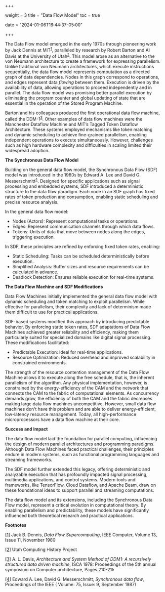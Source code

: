 +++

weight = 3
title = "Data Flow Model"
toc = true

date = "2024-01-06T16:44:37-05:00"

+++

The Data Flow model emerged in the early 1970s through pioneering work by Jack Dennis at MIT<sup>[1](#dennis)</sup>, 
paralleled by research by Robert Barton and Al Davis at the University of Utah<sup>[2](#barton)</sup>. 
This model arose as an alternative to the von Neumann architecture to create a framework for expressing parallelism.
Unlike traditional von Neumann architectures, which execute instructions sequentially, the data flow model 
represents computation as a directed graph of data dependencies. Nodes in this graph correspond to operations, 
and edges represent data _flowing_ between them. Execution is driven by the availability of data, 
allowing operations to proceed independently and in parallel. The data flow model was promising better 
parallel execution by eliminating the program counter and global updating of state that are essential
in the operation of the Stored Program Machine. 

Barton and his colleagues produced the first operational data flow machine, called the DDM-1<sup>[3](#davis)</sup>.
Other examples of data flow machines were the Manchester Dataflow Machine and MIT’s Tagged Token Dataflow Architecture. 
These systems employed mechanisms like token matching and dynamic scheduling to achieve fine-grained parallelism, 
enabling independent operations to execute simultaneously. However, challenges such as high hardware complexity 
and difficulties in scaling limited their widespread adoption.

**The Synchronous Data Flow Model**

Building on the general data flow model, the Synchronous Data Flow (SDF) model was introduced in the 1980s 
by Edward A. Lee and David G. Messerschmitt<sup>[4](#lee)</sup>. Designed for specific applications such as 
signal processing and embedded systems, SDF introduced a deterministic structure to the data flow paradigm. 
Each node in an SDF graph has fixed rates of token production and consumption, enabling static scheduling 
and precise resource analysis.

In the general data flow model:

 * Nodes (Actors): Represent computational tasks or operations.
 * Edges: Represent communication channels through which data flows.
 * Tokens: Units of data that move between nodes along the edges, triggering execution.

In SDF, these principles are refined by enforcing fixed token rates, enabling:

 * Static Scheduling: Tasks can be scheduled deterministically before execution.
 * Simplified Analysis: Buffer sizes and resource requirements can be calculated in advance.
 * Deadlock Detection: Ensures reliable execution for real-time systems.

**The Data Flow Machine and SDF Modifications**

Data Flow Machines initially implemented the general data flow model with dynamic scheduling and 
token matching to exploit parallelism. While effective for parallelism, their complexity and lack 
of determinism made them difficult to use for practical applications.

SDF-based systems modified this approach by introducing predictable behavior. By enforcing static 
token rates, SDF adaptations of Data Flow Machines achieved greater reliability and efficiency, 
making them particularly suited for specialized domains like digital signal processing. 
These modifications facilitated:
 * Predictable Execution: Ideal for real-time applications.
 * Resource Optimization: Reduced overhead and improved scalability in constrained environments.

The strength of the resource contention management of the Data Flow Machine
allows it to execute along the free schedule, that is, the inherent parallelism of the algorithm. 
Any physical implementation, however, is constrained by the energy-efficiency of the CAM 
and the network that connects the CAM to the fabric of computational elements. 
As concurrency demands grow, the efficiency of both the CAM and the fabric
decreases making large data flow machines uncompetitive. However, small data
flow machines don't have this problem and are able to deliver energy-efficient, 
low-latency resource management. Today, all high-performance microprocessors 
have a data flow machine at their core. 

**Success and Impact**

The data flow model laid the foundation for parallel computing, influencing the design of 
modern parallel architectures and programming paradigms. 
Although Data Flow Machines faced practical challenges, their principles endure in modern systems, 
such as functional programming languages and streaming frameworks.

The SDF model further extended this legacy, offering deterministic and analyzable execution 
that has profoundly impacted signal processing, multimedia applications, and control systems. 
Modern tools and frameworks, like TensorFlow, Cloud Dataflow, and Apache Beam, draw on these 
foundational ideas to support parallel and streaming computations.

The data flow model and its extensions, including the Synchronous Data Flow model, 
represent a critical evolution in computational theory. By enabling parallelism and predictability, 
these models have significantly influenced both theoretical research and practical applications.



 



**Footnotes**

<a href=https://ieeexplore.ieee.org/document/1653418>[1]</a>  Jack B. Dennis, _Data Flow Supercomputing_, IEEE Computer, Volume 13, Issue 11, November 1980

<a href=https://www.sci.utah.edu/~nathang/utah-history/utah-history-computing.pdf>[2]</a>  Utah Computing History Project

<a href=https://dl.acm.org/doi/10.1145/800094.803050>[3]</a>  A. L. Davis, _Architecture and System Method of DDM1: A recursively structured data driven machine_, ISCA 1978: Proceedings of the 5th annual symposium on Computer architecture, Pages 210-215

<a href=https://ieeexplore.ieee.org/document/1458143>[4]</a>  Edward A. Lee, David G. Messerschmitt, _Synchronous data flow_, Proceedings of the IEEE ( Volume: 75, Issue: 9, September 1987)
